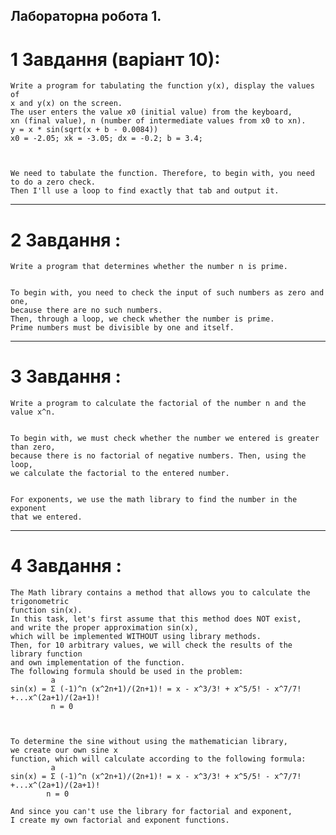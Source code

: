 Лабораторна робота 1.
-------------------
# 1 Завдання (варіант 10):
    Write a program for tabulating the function y(x), display the values ​​of 
    x and y(x) on the screen.
    The user enters the value x0 (initial value) from the keyboard,
    xn (final value), n (number of intermediate values ​​from x0 to xn).
    y = x * sin(sqrt(x + b - 0.0084))
    x0 = -2.05; xk = -3.05; dx = -0.2; b = 3.4;



    We need to tabulate the function. Therefore, to begin with, you need to do a zero check. 
    Then I'll use a loop to find exactly that tab and output it.

--------------------
# 2 Завдання :
    Write a program that determines whether the number n is prime.


    To begin with, you need to check the input of such numbers as zero and one, 
    because there are no such numbers. 
    Then, through a loop, we check whether the number is prime.
    Prime numbers must be divisible by one and itself.

--------------------
# 3 Завдання :
    Write a program to calculate the factorial of the number n and the value x^n.


    To begin with, we must check whether the number we entered is greater than zero,
    because there is no factorial of negative numbers. Then, using the loop,
    we calculate the factorial to the entered number.


    For exponents, we use the math library to find the number in the exponent 
    that we entered.
--------------------
# 4 Завдання :
    The Math library contains a method that allows you to calculate the trigonometric 
    function sin(x).
    In this task, let's first assume that this method does NOT exist,
    and write the proper approximation sin(x),
    which will be implemented WITHOUT using library methods.
    Then, for 10 arbitrary values, we will check the results of the library function
    and own implementation of the function.
    The following formula should be used in the problem:
             a 
    sin(x) = Σ (-1)^n (x^2n+1)/(2n+1)! = x - x^3/3! + x^5/5! - x^7/7! +...x^(2a+1)/(2a+1)!
             n = 0



    To determine the sine without using the mathematician library,
    we create our own sine x
    function, which will calculate according to the following formula:
             a   
    sin(x) = Σ (-1)^n (x^2n+1)/(2n+1)! = x - x^3/3! + x^5/5! - x^7/7! +...x^(2a+1)/(2a+1)!
            n = 0

    And since you can't use the library for factorial and exponent, 
    I create my own factorial and exponent functions.





